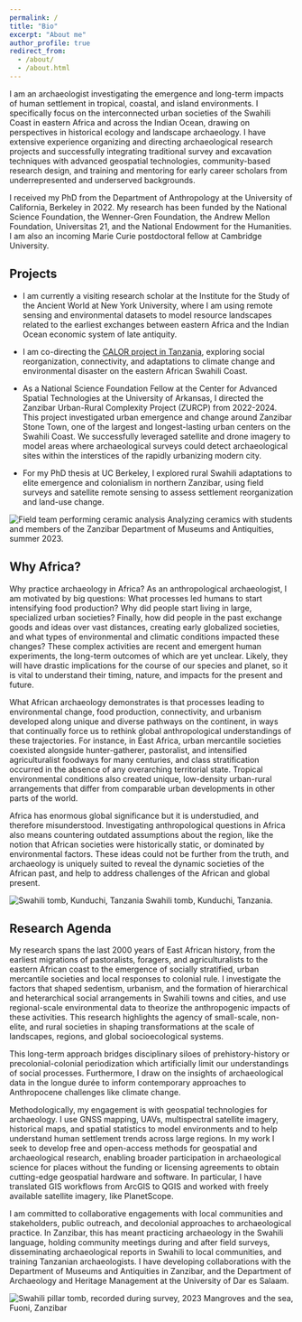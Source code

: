 ```yaml
---
permalink: /
title: "Bio"
excerpt: "About me"
author_profile: true
redirect_from: 
  - /about/
  - /about.html
---
```


I am an archaeologist investigating the emergence and long-term impacts of human settlement in tropical, coastal, and island environments. I specifically focus on the interconnected urban societies of the Swahili Coast in eastern Africa and across the Indian Ocean, drawing on perspectives in historical ecology and landscape archaeology. I have extensive experience organizing and directing archaeological research projects and successfully integrating traditional survey and excavation techniques with advanced geospatial technologies, community-based research design, and training and mentoring for early career scholars from underrepresented and underserved backgrounds.

I received my PhD from the Department of Anthropology at the University of California, Berkeley in 2022. My research has been funded by the National Science Foundation, the Wenner-Gren Foundation, the Andrew Mellon Foundation, Universitas 21, and the National Endowment for the Humanities. I am also an incoming Marie Curie postdoctoral fellow at Cambridge University.

## Projects
- I am currently a visiting research scholar at the Institute for the Study of the Ancient World at New York University, where I am using remote sensing and environmental datasets to model resource landscapes related to the earliest exchanges between eastern Africa and the Indian Ocean economic system of late antiquity.

- I am co-directing the [CALOR project in Tanzania](https://www.calorarchaeology.com), exploring social reorganization, connectivity, and adaptations to climate change and environmental disaster on the eastern African Swahili Coast.

- As a National Science Foundation Fellow at the Center for Advanced Spatial Technologies at the University of Arkansas, I directed the Zanzibar Urban-Rural Complexity Project (ZURCP) from 2022-2024. This project investigated urban emergence and change around Zanzibar Stone Town, one of the largest and longest-lasting urban centers on the Swahili Coast. We successfully leveraged satellite and drone imagery to model areas where archaeological surveys could detect archaeological sites within the interstices of the rapidly urbanizing modern city.

- For my PhD thesis at UC Berkeley, I explored rural Swahili adaptations to elite emergence and colonialism in northern Zanzibar, using field surveys and satellite remote sensing to assess settlement reorganization and land-use change.

![Field team performing ceramic analysis](DSC_7859.JPG)
Analyzing ceramics with students and members of the Zanzibar Department of Museums and Antiquities, summer 2023.

## Why Africa?
Why practice archaeology in Africa? As an anthropological archaeologist, I am motivated by big questions: What processes led humans to start intensifying food production? Why did people start living in large, specialized urban societies? Finally, how did people in the past exchange goods and ideas over vast distances, creating early globalized societies, and what types of environmental and climatic conditions impacted these changes? These complex activities are recent and emergent human experiments, the long-term outcomes of which are yet unclear. Likely, they will have drastic implications for the course of our species and planet, so it is vital to understand their timing, nature, and impacts for the present and future.

What African archaeology demonstrates is that processes leading to environmental change, food production, connectivity, and urbanism developed along unique and diverse pathways on the continent, in ways that continually force us to rethink global anthropological understandings of these trajectories. For instance, in East Africa, urban mercantile societies coexisted alongside hunter-gatherer, pastoralist, and intensified agriculturalist foodways for many centuries, and class stratification occurred in the absence of any overarching territorial state. Tropical environmental conditions also created unique, low-density urban-rural arrangements that differ from comparable urban developments in other parts of the world.

Africa has enormous global significance but it is understudied, and therefore misunderstood. Investigating anthropological questions in Africa also means countering outdated assumptions about the region, like the notion that African societies were historically static, or dominated by environmental factors. These ideas could not be further from the truth, and archaeology is uniquely suited to reveal the dynamic societies of the African past, and help to address challenges of the African and global present.

![Swahili tomb, Kunduchi, Tanzania](DSC_0095.JPG)
Swahili tomb, Kunduchi, Tanzania.

## Research Agenda 
My research spans the last 2000 years of East African history, from the earliest migrations of pastoralists, foragers, and agriculturalists to the eastern African coast to the emergence of socially stratified, urban mercantile societies and local responses to colonial rule. I investigate the factors that shaped sedentism, urbanism, and the formation of hierarchical and heterarchical social arrangements in Swahili towns and cities, and use regional-scale environmental data to theorize the anthropogenic impacts of these activities. This research highlights the agency of small-scale, non-elite, and rural societies in shaping transformations at the scale of landscapes, regions, and global socioecological systems.

This long-term approach bridges disciplinary siloes of prehistory-history or precolonial-colonial periodization which artificially limit our understandings of social processes. Furthermore, I draw on the insights of archaeological data in the longue durée to inform contemporary approaches to Anthropocene challenges like climate change.

Methodologically, my engagement is with geospatial technologies for archaeology. I use GNSS mapping, UAVs, multispectral satellite imagery, historical maps, and spatial statistics to model environments and to help understand human settlement trends across large regions. In my work I seek to develop free and open-access methods for geospatial and archaeological research, enabling broader participation in archaeological science for places without the funding or licensing agreements to obtain cutting-edge geospatial hardware and software. In particular, I have translated GIS workflows from ArcGIS to QGIS and worked with freely available satellite imagery, like PlanetScope.

I am committed to collaborative engagements with local communities and stakeholders, public outreach, and decolonial approaches to archaeological practice. In Zanzibar, this has meant practicing archaeology in the Swahili language, holding community meetings during and after field surveys, disseminating archaeological reports in Swahili to local communities, and training Tanzanian archaeologists. I have developing collaborations with the Department of Museums and Antiquities in Zanzibar, and the Department of Archaeology and Heritage Management at the University of Dar es Salaam.

![Swahili pillar tomb, recorded during survey, 2023](DSC_0156.JPG)
Mangroves and the sea, Fuoni, Zanzibar
